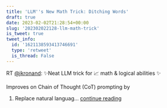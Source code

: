 ```yaml
---
title: 'LLM''s New Math Trick: Ditching Words'
draft: true
date: 2023-02-02T21:28:54+00:00
slug: '202302022128-llm-math-trick'
is_tweet: true
tweet_info:
  id: '1621138593413746691'
  type: 'retweet'
  is_thread: False
---
```




RT [@jkronand](https://x.com/jkronand): ✨Neat LLM trick for 📈 math &amp; logical abilities ✨

Improves on Chain of Thought (CoT) prompting by 
1) Replace natural languag… [continue reading](https://x.com/sytelus/status/1621138593413746691)
